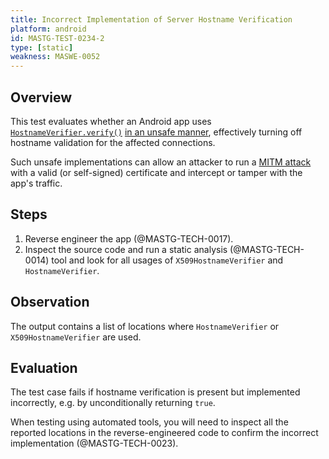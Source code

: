 ```yaml
---
title: Incorrect Implementation of Server Hostname Verification
platform: android
id: MASTG-TEST-0234-2
type: [static]
weakness: MASWE-0052
---
```


## Overview

This test evaluates whether an Android app uses [`HostnameVerifier.verify()`](https://developer.android.com/reference/javax/net/ssl/HostnameVerifier#verify(java.lang.String,%20javax.net.SSL.SSLSession)) [in an unsafe manner](https://developer.android.com/privacy-and-security/risks/unsafe-hostname), effectively turning off hostname validation for the affected connections.
	
Such unsafe implementations can allow an attacker to run a [MITM attack](../../../Document/0x04f-Testing-Network-Communication.md#intercepting-network-traffic-through-mitm) with a valid (or self-signed) certificate and intercept or tamper with the app's traffic.

## Steps

1. Reverse engineer the app (@MASTG-TECH-0017).
2. Inspect the source code and run a static analysis (@MASTG-TECH-0014) tool and look for all usages of `X509HostnameVerifier` and `HostnameVerifier`.

## Observation

The output contains a list of locations where `HostnameVerifier` or `X509HostnameVerifier` are used.

## Evaluation

The test case fails if hostname verification is present but implemented incorrectly, e.g. by unconditionally returning `true`.

When testing using automated tools, you will need to inspect all the reported locations in the reverse-engineered code to confirm the incorrect implementation (@MASTG-TECH-0023).
